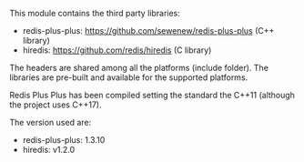 This module contains the third party libraries:

- redis-plus-plus: https://github.com/sewenew/redis-plus-plus (C++ library)
- hiredis: https://github.com/redis/hiredis (C library)

The headers are shared among all the platforms (include folder). The libraries are pre-built and available for the supported platforms.

Redis Plus Plus has been compiled setting the standard the C++11 (although the project uses C++17).

The version used are:

- redis-plus-plus: 1.3.10
- hiredis: v1.2.0
